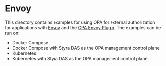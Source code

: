 # Envoy

This directory contains examples for using OPA for external authorization for applications with [Envoy](https://www.envoyproxy.io/docs/envoy/v1.17.0/intro/what_is_envoy) and the [OPA Envoy Plugin](https://github.com/open-policy-agent/opa-envoy-plugin). The examples can be run on:
* Docker Compose
* Docker Compose with Styra DAS as the OPA management control plane
* Kubernetes
* Kubernetes with Styra DAS as the OPA management control plane
